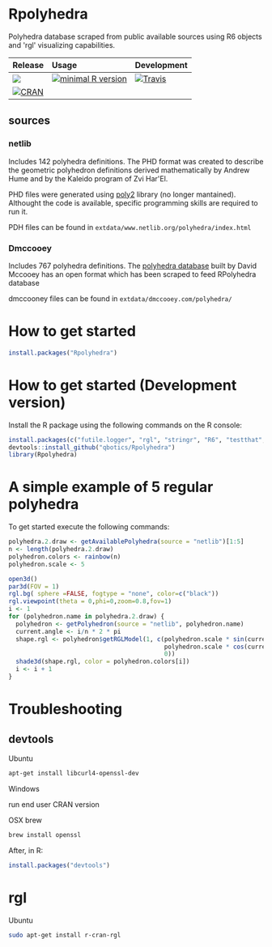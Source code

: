  # Rpolyhedra

 Polyhedra database scraped from public available sources using R6 objects and 'rgl' visualizing capabilities. 
 
  | Release | Usage | Development |
|:--------|:------|:------------|
 [![](https://badges.ropensci.org/157_status.svg)](https://github.com/ropensci/onboarding/issues/157)| [![minimal R version](https://img.shields.io/badge/R%3E%3D-3.0.0-blue.svg)](https://cran.r-project.org/) | [![Travis](https://travis-ci.org/qbotics/Rpolyhedra.svg?branch=master)](https://travis-ci.org/qbotics/Rpolyhedra) |
| [![CRAN](http://www.r-pkg.org/badges/version/Rpolyhedra)](http://cran.r-project.org/package=Rpolyhedra) 

## sources 
### netlib
 Includes 142 polyhedra definitions.
 The PHD format was created to describe the geometric polyhedron definitions derived mathematically by Andrew Hume and by the Kaleido program of Zvi Har'El.

 PHD files were generated using [poly2](http://www.netlib.org/poly2/readme) library (no longer mantained). Althought the code is available, specific programming skills are required to run it.
 
PDH files can be found in `extdata/www.netlib.org/polyhedra/index.html`

### Dmccooey
Includes 767 polyhedra definitions.
The [polyhedra database](http://dmccooey.com/polyhedra/) built by David Mccooey has an open format which has been scraped to feed RPolyhedra database

dmccooney files can be found in `extdata/dmccooey.com/polyhedra/`

# How to get started
```R
install.packages("Rpolyhedra")
```

# How to get started (Development version)

Install the R package using the following commands on the R console:

```R
install.packages(c("futile.logger", "rgl", "stringr", "R6", "testthat", "devtools"))
devtools::install_github("qbotics/Rpolyhedra")
library(Rpolyhedra)
```

# A simple example of 5 regular polyhedra

To get started execute the following commands:

```R
polyhedra.2.draw <- getAvailablePolyhedra(source = "netlib")[1:5]
n <- length(polyhedra.2.draw)
polyhedron.colors <- rainbow(n)
polyhedron.scale <- 5

open3d()
par3d(FOV = 1)
rgl.bg( sphere =FALSE, fogtype = "none", color=c("black"))
rgl.viewpoint(theta = 0,phi=0,zoom=0.8,fov=1)
i <- 1
for (polyhedron.name in polyhedra.2.draw) {
  polyhedron <- getPolyhedron(source = "netlib", polyhedron.name)
  current.angle <- i/n * 2 * pi
  shape.rgl <- polyhedron$getRGLModel(1, c(polyhedron.scale * sin(current.angle),
                                           polyhedron.scale * cos(current.angle),
                                           0))
  shade3d(shape.rgl, color = polyhedron.colors[i])
  i <- i + 1
}

```

# Troubleshooting

## devtools
Ubuntu

```bash
apt-get install libcurl4-openssl-dev
```

Windows

run end user CRAN version

OSX brew

```bash
brew install openssl
```
After, in R:

```R
install.packages("devtools")
```

# rgl

Ubuntu
```bash
sudo apt-get install r-cran-rgl
```
